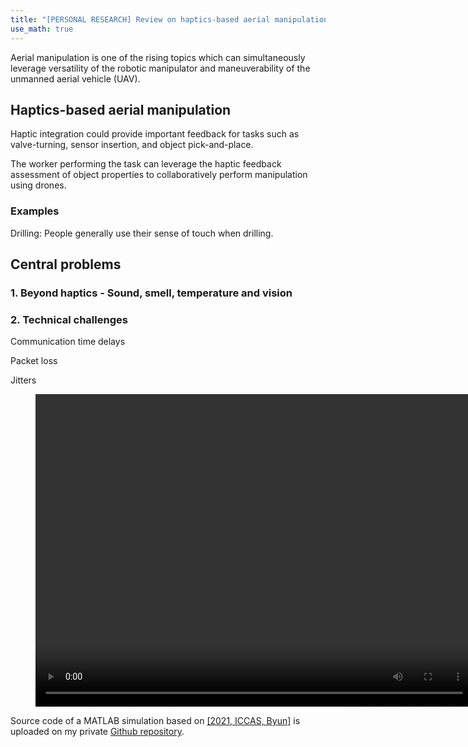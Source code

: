 ```yaml
---
title: "[PERSONAL RESEARCH] Review on haptics-based aerial manipulation"
use_math: true
---
```

Aerial manipulation is one of the rising topics which can simultaneously leverage versatility of the robotic manipulator and maneuverability of the unmanned aerial vehicle (UAV). 

## Haptics-based aerial manipulation

Haptic integration could provide important feedback for tasks such as valve-turning, sensor insertion, and object pick-and-place.

The worker performing the task can leverage the haptic feedback assessment of object properties to collaboratively perform manipulation using drones.

### Examples
Drilling: People generally use their sense of touch when drilling.

## Central problems
### 1. Beyond haptics - Sound, smell, temperature and vision

### 2. Technical challenges

Communication time delays

Packet loss 

Jitters

<figure class="video_container">
    <center><video width = "700" height="500" controls="true" allowfullscreen="true" poster="">
    <source src="/videos/main_proposed.mp4" type="video/mp4">
  </video></center>
</figure>

Source code of a MATLAB simulation based on <a href="https://jh-byun.github.io/pub/ICCAS/">[2021, ICCAS, Byun]</a> is uploaded on my private <a href="https://github.com/JH-Byun/aerial_manipulator_with_a_fixed_end-effector_position-matlab">Github repository</a>.
